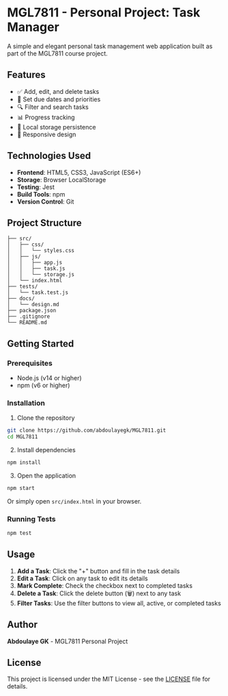 # MGL7811 - Personal Project: Task Manager

A simple and elegant personal task management web application built as part of the MGL7811 course project.

## Features

- ✅ Add, edit, and delete tasks
- 📅 Set due dates and priorities
- 🔍 Filter and search tasks
- 📊 Progress tracking
- 💾 Local storage persistence
- 📱 Responsive design

## Technologies Used

- **Frontend**: HTML5, CSS3, JavaScript (ES6+)
- **Storage**: Browser LocalStorage
- **Testing**: Jest
- **Build Tools**: npm
- **Version Control**: Git

## Project Structure

```
├── src/
│   ├── css/
│   │   └── styles.css
│   ├── js/
│   │   ├── app.js
│   │   ├── task.js
│   │   └── storage.js
│   └── index.html
├── tests/
│   └── task.test.js
├── docs/
│   └── design.md
├── package.json
├── .gitignore
└── README.md
```

## Getting Started

### Prerequisites

- Node.js (v14 or higher)
- npm (v6 or higher)

### Installation

1. Clone the repository
```bash
git clone https://github.com/abdoulayegk/MGL7811.git
cd MGL7811
```

2. Install dependencies
```bash
npm install
```

3. Open the application
```bash
npm start
```

Or simply open `src/index.html` in your browser.

### Running Tests

```bash
npm test
```

## Usage

1. **Add a Task**: Click the "+" button and fill in the task details
2. **Edit a Task**: Click on any task to edit its details
3. **Mark Complete**: Check the checkbox next to completed tasks
4. **Delete a Task**: Click the delete button (🗑️) next to any task
5. **Filter Tasks**: Use the filter buttons to view all, active, or completed tasks

## Author

**Abdoulaye GK** - MGL7811 Personal Project

## License

This project is licensed under the MIT License - see the [LICENSE](LICENSE) file for details.